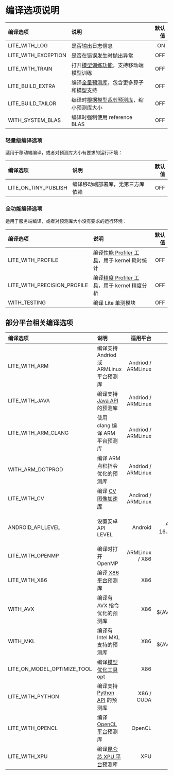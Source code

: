 # 编译选项说明


| 编译选项 |  说明  | 默认值 |
| :-- |  :-- |--: |
| LITE_WITH_LOG |  是否输出日志信息 | ON |
| LITE_WITH_EXCEPTION | 是否在错误发生时抛出异常 | OFF |
| LITE_WITH_TRAIN |  打开[模型训练功能](https://www.paddlepaddle.org.cn/lite/develop/demo_guides/cpp_train_demo.html)，支持移动端模型训练 | OFF |
| LITE_BUILD_EXTRA |  编译[全量预测库](https://www.paddlepaddle.org.cn/lite/develop/source_compile/library.html)，包含更多算子和模型支持 | OFF |
| LITE_BUILD_TAILOR | 编译时[根据模型裁剪预测库](https://www.paddlepaddle.org.cn/lite/develop/source_compile/library_tailoring.html)，缩小预测库大小 | OFF |
| WITH_SYSTEM_BLAS |  编译时强制使用 reference BLAS |  OFF |

### 轻量级编译选项

适用于移动端编译，或者对预测库大小有要求的运行环境：

| 编译选项 |  说明  | 默认值 |
| :-- |  :-- | --: |
| LITE_ON_TINY_PUBLISH |  编译移动端部署库，无第三方库依赖 | OFF |

### 全功能编译选项

适用于服务端编译，或者对预测库大小没有要求的运行环境：

| 编译选项 |  说明  | 默认值 |
| :-- |  :-- | --: |
| LITE_WITH_PROFILE |  编译[性能 Profiler 工具](https://www.paddlepaddle.org.cn/lite/develop/user_guides/profiler.html)，用于 kernel 耗时统计 | OFF |
| LITE_WITH_PRECISION_PROFILE |  编译[精度 Profiler 工具](https://www.paddlepaddle.org.cn/lite/develop/user_guides/profiler.html)，用于 kernel 精度分析 | OFF |
| WITH_TESTING |  编译 Lite 单测模块 | OFF |

## 部分平台相关编译选项

| 编译选项 |  说明  | 适用平台 | 默认值 |
| :-- |  :-- | --: | --: |
| LITE_WITH_ARM |  编译支持 Andriod 或 ARMLinux 平台预测库 | Andriod / ARMLinux | OFF |
| LITE_WITH_JAVA |  编译支持 [Java API](https://www.paddlepaddle.org.cn/lite/develop/api_reference/java_api_doc.html) 的预测库 | Andriod / ARMLinux | OFF |
| LITE_WITH_ARM_CLANG | 使用 clang 编译 ARM 平台预测库 | Andriod / ARMLinux |OFF |
| WITH_ARM_DOTPROD |  编译 ARM 点积指令优化的预测库 | Andriod / ARMLinux |ON |
| LITE_WITH_CV |  编译 [CV 图像加速库](https://www.paddlepaddle.org.cn/lite/develop/api_reference/cv.html) | Andirod / ARMLinux |OFF |
| ANDROID_API_LEVEL | 设置安卓 API LEVEL | Android | Default，即 ARMv7 下为16，ARMv8 下为21 |
| LITE_WITH_OPENMP |  编译时打开 OpenMP | ARMLinux / X86 | ON |
| LITE_WITH_X86 |  编译[ X86 平台](https://www.paddlepaddle.org.cn/lite/develop/demo_guides/x86.html)预测库 | X86 | ON |
| WITH_AVX |  编译有 AVX 指令优化的预测库 | X86 |ON IF ${AVX_FOUND} |
| WITH_MKL | 编译有 Intel MKL 支持的预测库 | X86 |ON IF ${AVX_FOUND} |
| LITE_ON_MODEL_OPTIMIZE_TOOL |  编译[模型优化工具 opt](https://www.paddlepaddle.org.cn/lite/develop/user_guides/model_optimize_tool.html) | X86 |OFF|
| LITE_WITH_PYTHON |  编译支持 [Python API](https://www.paddlepaddle.org.cn/lite/develop/api_reference/python_api_doc.html) 的预测库 | X86 / CUDA |OFF |
| LITE_WITH_OPENCL |  编译 [OpenCL 平台](https://www.paddlepaddle.org.cn/lite/develop/demo_guides/opencl.html)预测库 | OpenCL | OFF |
| LITE_WITH_XPU |  编译[昆仑芯 XPU 平台](https://www.paddlepaddle.org.cn/lite/develop/demo_guides/kunlunxin_xpu.html)预测库 | XPU |OFF |
